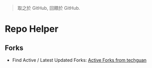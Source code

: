 > 取之於 GitHub, 回饋於 GitHub.

# Repo Helper

## Forks

- Find Active / Latest Updated Forks: [Active Forks from techguan](https://techgaun.github.io/active-forks/index.html)
